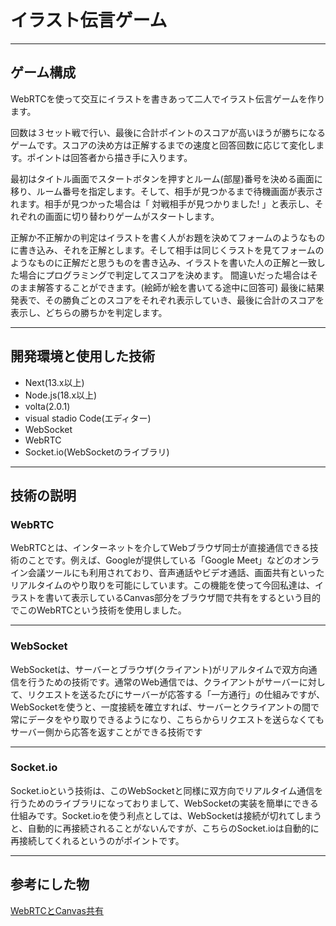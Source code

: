 # イラスト伝言ゲーム

---

## ゲーム構成

WebRTCを使って交互にイラストを書きあって二人でイラスト伝言ゲームを作ります。

回数は３セット戦で行い、最後に合計ポイントのスコアが高いほうが勝ちになるゲームです。スコアの決め方は正解するまでの速度と回答回数に応じて変化します。ポイントは回答者から描き手に入ります。

最初はタイトル画面でスタートボタンを押すとルーム(部屋)番号を決める画面に移り、ルーム番号を指定します。そして、相手が見つかるまで待機画面が表示されます。相手が見つかった場合は「 対戦相手が見つかりました! 」と表示し、それぞれの画面に切り替わりゲームがスタートします。

正解か不正解かの判定はイラストを書く人がお題を決めてフォームのようなものに書き込み、それを正解とします。そして相手は同じくラストを見てフォームのようなものに正解だと思うものを書き込み、イラストを書いた人の正解と一致した場合にプログラミングで判定してスコアを決めます。
間違いだった場合はそのまま解答することができます。(絵師が絵を書いてる途中に回答可) 最後に結果発表で、その勝負ごとのスコアをそれぞれ表示していき、最後に合計のスコアを表示し、どちらの勝ちかを判定します。

---

## 開発環境と使用した技術

- Next(13.x以上)  
- Node.js(18.x以上)
- volta(2.0.1)
- visual stadio Code(エディター)
- WebSocket
- WebRTC
- Socket.io(WebSocketのライブラリ)

---

## 技術の説明

### WebRTC

WebRTCとは、インターネットを介してWebブラウザ同士が直接通信できる技術のことです。例えば、Googleが提供している「Google Meet」などのオンライン会議ツールにも利用されており、音声通話やビデオ通話、画面共有といったリアルタイムのやり取りを可能にしています。この機能を使って今回私達は、イラストを書いて表示しているCanvas部分をブラウザ間で共有をするという目的でこのWebRTCという技術を使用しました。

---

### WebSocket

WebSocketは、サーバーとブラウザ(クライアント)がリアルタイムで双方向通信を行うための技術です。通常のWeb通信では、クライアントがサーバーに対して、リクエストを送るたびにサーバーが応答する「一方通行」の仕組みですが、WebSocketを使うと、一度接続を確立すれば、サーバーとクライアントの間で常にデータをやり取りできるようになり、こちらからリクエストを送らなくてもサーバー側から応答を返すことができる技術です

---

### Socket.io

Socket.ioという技術は、このWebSocketと同様に双方向でリアルタイム通信を行うためのライブラリになっておりまして、WebSocketの実装を簡単にできる仕組みです。Socket.ioを使う利点としては、WebSocketは接続が切れてしまうと、自動的に再接続されることがないんですが、こちらのSocket.ioは自動的に再接続してくれるというのがポイントです。

---

## 参考にした物

[WebRTCとCanvas共有](https://dev.to/nyxtom/realtime-collaborative-drawing-with-canvas-and-webrtc-2d01)

